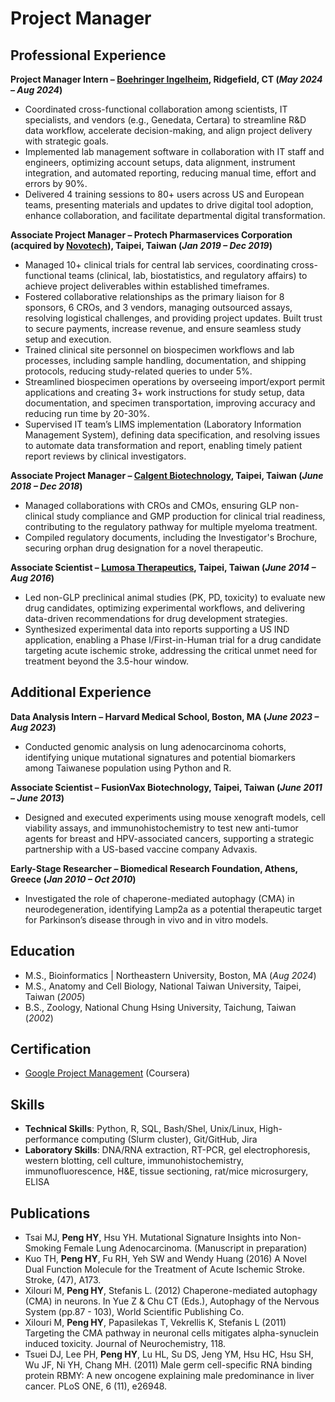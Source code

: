 # Project Manager


## Professional Experience 
**Project Manager Intern – [Boehringer Ingelheim](https://www.boehringer-ingelheim.com/), Ridgefield, CT (_May 2024 – Aug 2024_)**
- Coordinated cross-functional collaboration among scientists, IT specialists, and vendors (e.g., Genedata, Certara) to streamline R&D data workflow, accelerate decision-making, and align project delivery with strategic goals.
- Implemented lab management software in collaboration with IT staff and engineers, optimizing account setups, data alignment, instrument integration, and automated reporting, reducing manual time, effort and errors by 90%.
- Delivered 4 training sessions to 80+ users across US and European teams, presenting materials and updates to drive digital tool adoption, enhance collaboration, and facilitate departmental digital transformation.


**Associate Project Manager – Protech Pharmaservices Corporation (acquired by [Novotech](https://novotech-cro.com/contact?utm_source=Google&utm_medium=Search&utm_campaign=SN_Brand_US&utm_id=20968953014&gad_source=1&gbraid=0AAAAAqxLUiW7xn1gsbUdccQZmyOjiZxeG&gclid=Cj0KCQiA7NO7BhDsARIsADg_hIYkttxnKKJZKhrSbBtmLxXCRZLi9x85UNpQXpFXVB_tE2TrpSZlsKcaAipFEALw_wcB)), Taipei, Taiwan (_Jan 2019 – Dec 2019_)**
- Managed 10+  clinical trials for central lab services, coordinating cross-functional teams (clinical, lab, biostatistics, and regulatory affairs) to achieve project deliverables within established timeframes.
- Fostered collaborative relationships as the primary liaison for 8 sponsors, 6 CROs, and 3 vendors, managing outsourced assays, resolving logistical challenges, and providing project updates. Built trust to secure payments, increase revenue, and ensure seamless study setup and execution.
- Trained clinical site personnel on biospecimen workflows and lab processes, including sample handling, documentation, and shipping protocols, reducing study-related queries to under 5%.
- Streamlined biospecimen operations by overseeing import/export permit applications and creating 3+ work instructions for study setup, data documentation, and specimen transportation, improving accuracy and reducing run time by 20-30%.
- Supervised IT team’s LIMS implementation (Laboratory Information Management System), defining data specification, and resolving issues to automate data transformation and report, enabling timely patient report reviews by clinical investigators.

**Associate Project Manager – [Calgent Biotechnology](https://www.calgent.com/), Taipei, Taiwan (_June 2018 – Dec 2018_)**
- Managed collaborations with CROs and CMOs, ensuring GLP non-clinical study compliance and GMP production for clinical trial readiness, contributing to the regulatory pathway for multiple myeloma treatment.
- Compiled regulatory documents, including the Investigator's Brochure, securing orphan drug designation for a novel therapeutic.

**Associate Scientist – [Lumosa Therapeutics](https://www.lumosa.com.tw/), Taipei, Taiwan (_June 2014 – Aug 2016_)**
- Led non-GLP preclinical animal studies (PK, PD, toxicity) to evaluate new drug candidates, optimizing experimental workflows, and delivering data-driven recommendations for drug development strategies.
- Synthesized experimental data into reports supporting a US IND application, enabling a Phase I/First-in-Human trial for a drug candidate targeting acute ischemic stroke, addressing the critical unmet need for treatment beyond the 3.5-hour window.

## Additional Experience 
**Data Analysis Intern – Harvard Medical School, Boston, MA    	    				      (_June 2023 – Aug 2023_)**
- Conducted genomic analysis on lung adenocarcinoma cohorts, identifying unique mutational signatures and potential biomarkers among Taiwanese population using Python and R.

**Associate Scientist – FusionVax Biotechnology, Taipei, Taiwan				 	      (_June 2011 – June 2013_)**
- Designed and executed experiments using mouse xenograft models, cell viability assays, and immunohistochemistry to test new anti-tumor agents for breast and HPV-associated cancers, supporting a strategic partnership with a US-based vaccine company Advaxis.

**Early-Stage Researcher – Biomedical Research Foundation, Athens, Greece	 	                	          (_Jan 2010 – Oct 2010_)**
- Investigated the role of chaperone-mediated autophagy (CMA) in neurodegeneration, identifying Lamp2a as a potential therapeutic target for Parkinson’s disease through in vivo and in vitro models.

## Education
- M.S., Bioinformatics | Northeastern University, Boston, MA (_Aug 2024_) 
- M.S., Anatomy and Cell Biology, National Taiwan University, Taipei, Taiwan (_2005_)
- B.S., Zoology, National Chung Hsing University, Taichung, Taiwan (_2002_)

## Certification
- [Google Project Management](https://coursera.org/share/1dd7b01d7e3c647f48857737a44774aa) (Coursera)

## Skills
- **Technical Skills**: Python, R, SQL, Bash/Shel, Unix/Linux, High-performance computing (Slurm cluster), Git/GitHub, Jira  
- **Laboratory Skills**: DNA/RNA extraction, RT-PCR, gel electrophoresis, western blotting, cell culture, immunohistochemistry, immunofluorescence, H&E, tissue sectioning, rat/mice microsurgery, ELISA

## Publications
- Tsai MJ, **Peng HY**, Hsu YH. Mutational Signature Insights into Non-Smoking Female Lung Adenocarcinoma. (Manuscript in preparation)
- Kuo TH, **Peng HY**, Fu RH, Yeh SW and Wendy Huang (2016) A Novel Dual Function Molecule for the Treatment of Acute Ischemic Stroke. Stroke, (47), A173.
- Xilouri M, **Peng HY**, Stefanis L. (2012) Chaperone-mediated autophagy (CMA) in neurons. In Yue Z & Chu CT (Eds.), Autophagy of the Nervous System (pp.87 - 103), World Scientific Publishing Co.
- Xilouri M, **Peng HY**, Papasilekas T, Vekrellis K, Stefanis L (2011) Targeting the CMA pathway in neuronal cells mitigates alpha-synuclein induced toxicity. Journal of Neurochemistry, 118.
- Tsuei DJ, Lee PH, **Peng HY**, Lu HL, Su DS, Jeng YM, Hsu HC, Hsu SH, Wu JF, Ni YH, Chang MH. (2011) Male germ cell-specific RNA binding protein RBMY: A new oncogene explaining male predominance in liver cancer. PLoS ONE, 6 (11), e26948.
